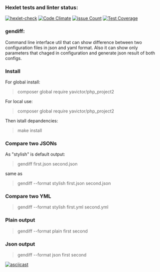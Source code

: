 ### Hexlet tests and linter status:
[![hexlet-check](https://github.com/yavictor/php-project-lvl2/actions/workflows/hexlet-check.yml/badge.svg)](https://github.com/yavictor/php-project-lvl2/actions/workflows/hexlet-check.yml)
[![Code Climate](https://codeclimate.com/github/yavictor/php-project-lvl2/badges/gpa.svg)](https://codeclimate.com/github/yavictor/php-project-lvl2)
[![issue Count](https://codeclimate.com/github/yavictor/php-project-lvl2/badges/issue_count.svg)](https://codeclimate.com/github/yavictor/php-project-lvl2/issues)
[![Test Coverage](https://api.codeclimate.com/v1/badges/030e6dc563233f4c3e00/test_coverage)](https://codeclimate.com/github/yavictor/php-project-lvl2/test_coverage)

### gendiff:

Command line interface util that can show difference between two configuration files in json and yaml format. Also it can show only parameters that chaged in configuration and generate json result of both configs.

### Install

For global install:
> composer global require yavictor/php_project2

For local use:
> composer global require yavictor/php_project2

Then istall depandencies:

> make install

### Compare two JSONs

As "stylish" is default output:

> gendiff first.json second.json

same as

> gendiff --format stylish first.json second.json

### Compare two YML
> gendiff --format stylish first.yml second.yml

### Plain output
> gendiff --format plain first second

### Json output
> gendiff --format json first second

[![asciicast](https://asciinema.org/a/JeUVeE89ThSvqlPH18TMgkdk6.svg)](https://asciinema.org/a/JeUVeE89ThSvqlPH18TMgkdk6)